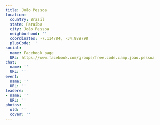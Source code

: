 ```yaml
---
title: João Pessoa
location:
  country: Brazil
  state: Paraíba
  city: João Pessoa
  neighborhood: ''
  coordinates: -7.114784, -34.889798
  plusCode: ''
social:
  name: Facebook page
  URL: https://www.facebook.com/groups/free.code.camp.joao.pessoa
chat:
  name: ''
  URL: ''
event:
  name: ''
  URL: ''
leaders:
- name: ''
  URL: ''
photos:
  old: ''
  cover: ''
---
```

